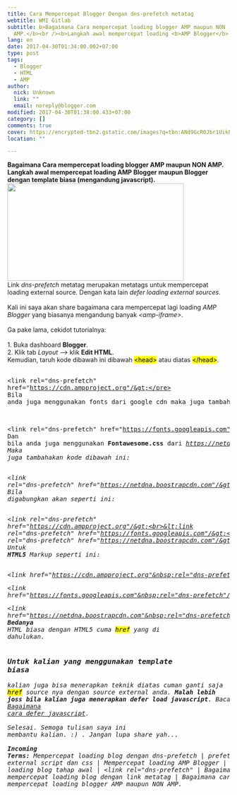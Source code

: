 ```yaml
---
title: Cara Mempercepat Blogger Dengan dns-prefetch metatag
webtitle: WMI Gitlab
subtitle: b>Bagaimana Cara mempercepat loading blogger AMP maupun NON
  AMP.</b><br /><b>Langkah awal mempercepat loading <b>AMP Blogger</b> maupun
lang: en
date: 2017-04-30T01:34:00.002+07:00
type: post
tags:
  - Blogger
  - HTML
  - AMP
author:
  nick: Unknown
  link: ""
  email: noreply@blogger.com
modified: 2017-04-30T01:38:00.433+07:00
category: []
comments: true
cover: https://encrypted-tbn2.gstatic.com/images?q=tbn:ANd9GcR0Jbr1UikPXCMcKYhYI8In9l8ajc_-DJiJInkoPOmc0t4Vi3zz
location: ""

---
```


<b>Bagaimana Cara mempercepat loading blogger AMP maupun NON AMP.</b><br><b>Langkah awal mempercepat loading <b>AMP Blogger</b> maupun Blogger dengan template biasa (mengandung javascript).</b><br><img height="221" src="https://encrypted-tbn2.gstatic.com/images?q=tbn:ANd9GcR0Jbr1UikPXCMcKYhYI8In9l8ajc_-DJiJInkoPOmc0t4Vi3zz" width="400"><br>Link <i>dns-prefetch</i> metatag merupakan metatags untuk mempercepat loading external source. Dengan kata lain <i>defer loading external sources</i>. <br><br>Kali ini saya akan share bagaimana cara mempercepat lagi loading <i>AMP Blogger</i> yang biasanya mengandung banyak <i>&lt;amp-iframe&gt;</i>.<br><br>Ga pake lama, cekidot tutorialnya:<br><br>1. Buka dashboard <i class="fa fa-blogger"></i> <b>Blogger</b>.<br>2. Klik tab <i>Layout</i> --&gt; klik <b>Edit HTML</b>.<br>Kemudian, taruh kode dibawah ini dibawah <mark>&lt;head&gt;</mark> atau diatas <mark>&lt;/head&gt;</mark>.<br><br><pre>&lt;link rel="dns-prefetch" href="https://cdn.ampproject.org"/&gt;</pre><br>Bila anda juga menggunakan fonts dari google cdn maka juga tambahkan: <br><br><pre>&lt;link rel="dns-prefetch" href="https://fonts.googleapis.com"/&gt;</pre><br>Dan bila anda juga menggunakan <b>Fontawesome.css</b> dari <i>https://netdna.bootstrapcdn.com/font-awesome/[VERSION]/css/font-awesome.css.</i><br>Maka juga tambahakan kode dibawah ini:<br><br><pre>&lt;link rel="dns-prefetch" href="https://netdna.boostrapcdn.com"/&gt;</pre><br>Bila digabungkan akan seperti ini:<br><br><pre>&lt;link rel="dns-prefetch" href="https://cdn.ampproject.org"/&gt;<br>&lt;link rel="dns-prefetch" href="https://fonts.googleapis.com"/&gt;<br>&lt;link rel="dns-prefetch" href="https://netdna.boostrapcdn.com"/&gt;</pre><br>Untuk <b>HTML5</b> Markup seperti ini:<br><br><pre>&lt;link href="https://cdn.ampproject.org"&nbsp;rel="dns-prefetch"/&gt;</pre><pre>&lt;link href="https://fonts.googleapis.com"&nbsp;rel="dns-prefetch"/&gt;</pre><pre>&lt;link href="https://netdna.boostrapcdn.com"&nbsp;rel="dns-prefetch"/&gt;</pre><br><b>Bedanya</b> HTML biasa dengan HTML5 cuma <mark>href</mark> yang di dahulukan.<br><br><h3>Untuk kalian yang menggunakan template biasa</h3>kalian juga bisa menerapkan teknik diatas cuman ganti saja <mark>href</mark> source nya dengan source external anda. <b>Malah lebih joss bila kalian juga menerapkan defer load javascript</b>. Baca disini: <a href="https://web-manajemen.blogspot.com/search?q=defer+javascript">Bagaimana cara defer javascript</a>.<br><br>Selesai. Semoga tulisan saya ini membantu kalian. :) . Jangan lupa share yah...<br><br><b>Incoming Terms:</b> <i>Mempercepat loading blog dengan dns-prefetch | prefetching external script dan css | Mempercepat loading AMP Blogger | Mempercepat loading blog tahap awal | &lt;link rel="dns-prefetch" | Bagaimana cara mempercepat loading blog dengan link metatag | Bagaimana cara mempercepat loading blogger AMP maupun NON AMP.</i>